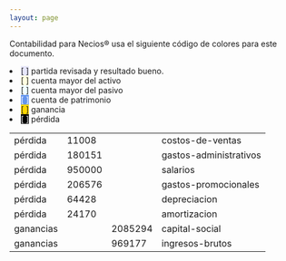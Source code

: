 ```yaml
--- 
layout: page
--- 
```


Contabilidad para Necios® usa el siguiente código de colores para este documento.
<li><span style='background-color: lavender'>[    ]</span> partida revisada y resultado bueno. </li>
<li><span style='background-color: lightyellow'>[    ]</span> cuenta mayor del activo </li>
<li><span style='background-color: azure'>[    ]</span> cuenta mayor del pasivo </li>
<li><span style='color: white; background-color: cornflowerblue'>[    ]</span> cuenta de patrimonio </li>
<li><span style='background-color: gold'>[    ]</span> ganancia </li>
<li><span style='color: white; background-color: black'>[    ]</span> pérdida </li>
<table><tbody>
<tr><td>pérdida</td><td>11008</td><td></td><td>costos-de-ventas</td></tr>
<tr><td>pérdida</td><td>180151</td><td></td><td>gastos-administrativos</td></tr>
<tr><td>pérdida</td><td>950000</td><td></td><td>salarios</td></tr>
<tr><td>pérdida</td><td>206576</td><td></td><td>gastos-promocionales</td></tr>
<tr><td>pérdida</td><td>64428</td><td></td><td>depreciacion</td></tr>
<tr><td>pérdida</td><td>24170</td><td></td><td>amortizacion</td></tr>
<tr><td> ganancias </td><td> </td><td>2085294</td><td>capital-social</td></tr>
<tr><td> ganancias </td><td> </td><td>969177</td><td>ingresos-brutos</td></tr>
<table><tbody>
